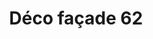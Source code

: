 ---
title: "Déco façade 62"
url: /bruay-la-buissiere/deco-facade-62/
shop: décoration intérieure
---